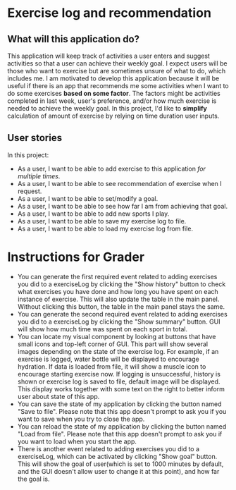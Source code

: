 # Exercise log and recommendation

## What will this application do?

This application will keep track of activities a user enters and suggest activities so that a user can achieve their weekly goal. I expect users will be those who want to exercise but are sometimes unsure of what to do, which includes me. I am motivated to develop this application because it will be useful if there is an app that recommends me some activities when I want to do some exercises  **based on some factor**. The factors might be activities completed in last week, user's preference, and/or how much exercise is needed to achieve the weekly goal. In this project, I'd like to **simplify** calculation of amount of exercise by relying on time duration user inputs. 

## User stories

In this project:

- As a user, I want to be able to add exercise to this application *for multiple times*.
- As a user, I want to be able to see recommendation of exercise when I request.
- As a user, I want to be able to set/modify a goal.
- As a user, I want to be able to see how far I am from achieving that goal. 
- As a user, I want to be able to add new sports I play.
- As a user, I want to be able to save my exercise log to file.
- As a user, I want to be able to load my exercise log from file.


# Instructions for Grader

- You can generate the first required event related to adding exercises you did to a exerciseLog by clicking the "Show history" button to check what exercises you have done and how long you have spent on each instance of exercise. This will also update the table in the main panel. Without clicking this button, the table in the main panel stays the same.
- You can generate the second required event related to adding exercises you did to a exerciseLog by clicking the "Show summary" button. GUI will show how much time was spent on each sport in total.
- You can locate my visual component by looking at buttons that have small icons and top-left corner of GUI. This part will show several images depending on the state of the exercise log. For example, if an exercise is logged, water bottle will be displayed to encourage hydration. If data is loaded from file, it will show a muscle icon to encourage starting exercise now. If logging is unsuccessful, history is shown or exercise log is saved to file, default image will be displayed. This display works together with some text on the right to better inform user about state of this app.  
- You can save the state of my application by clicking the button named "Save to file". Please note that this app doesn't prompt to ask you if you want to save when you try to close the app.
- You can reload the state of my application by clicking the button named "Load from file". Please note that this app doesn't prompt to ask you if you want to load when you start the app.
- There is another event related to adding exercises you did to a exerciseLog, which can be activated by clicking "Show goal" button. This will show the goal of user(which is set to 1000 minutes by default, and the GUI doesn't allow user to change it at this point), and how far the goal is.
